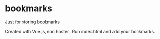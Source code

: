 # bookmarks
Just for storing bookmarks 

Created with Vue.js, non hosted.
Run index.html and add your bookmarks.
